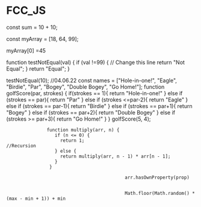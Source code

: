 # FCC_JS
const sum = 10 + 10;

const myArray = [18, 64, 99];

myArray[0] =45

function testNotEqual(val) {
  if (val !=99) { // Change this line
    return "Not Equal";
  }
  return "Equal";
}

testNotEqual(10);
                                                  //04.06.22
const names = ["Hole-in-one!", "Eagle", "Birdie", "Par", "Bogey", "Double Bogey", "Go Home!"];
function golfScore(par, strokes) {
  if(strokes == 1){
  return "Hole-in-one!"
} 
  else if (strokes == par){
  return "Par"
  }
  else if (strokes <=par-2){
    return "Eagle"
  }
  else if (strokes == par-1){
    return "Birdie"
  }
  else if (strokes == par+1){
    return "Bogey"
  }
  else if (strokes == par+2){
    return "Double Bogey"
  }
  else if (strokes >= par+3){
    return "Go Home!"
  } 
 }
golfScore(5, 4);

                   function multiply(arr, n) {
                      if (n <= 0) {
                        return 1;                                             //Recursion
                      } else {
                        return multiply(arr, n - 1) * arr[n - 1];
                      }
                    }
                    
                                                arr.hasOwnProperty(prop)


                                                Math.floor(Math.random() * (max - min + 1)) + min


